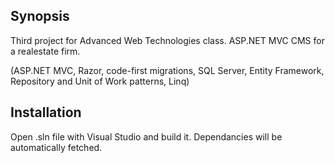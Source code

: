 ## Synopsis

Third project for Advanced Web Technologies class. ASP.NET MVC CMS for a realestate firm.

(ASP.NET MVC, Razor, code-first migrations, SQL Server, Entity Framework, Repository and Unit of Work patterns, Linq)

## Installation

Open .sln file with Visual Studio and build it. Dependancies will be automatically fetched.


